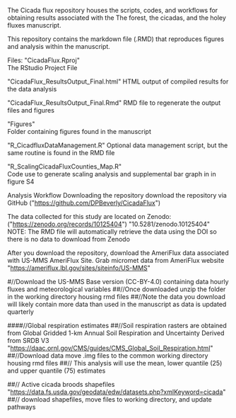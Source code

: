 
The Cicada flux repository houses the scripts, codes, and workflows for obtaining results associated with the The forest, the cicadas, and the holey fluxes manuscript.

This repository contains the markdown file (.RMD) that reproduces figures and analysis within the manuscript.

Files: 
"CicadaFlux.Rproj"  
 The RStudio Project File

"CicadaFlux_ResultsOutput_Final.html" 
 HTML output of compiled results for the data analysis

"CicadaFlux_ResultsOutput_Final.Rmd" 
RMD file to regenerate the output files and figures

"Figures"  
Folder containing figures found in the manuscript

"R_CicadfluxDataManagement.R" 
Optional data management script, but the same routine is found in the RMD file
        
"R_ScalingCicadaFluxCounties_Map.R"   
Code use to generate scaling analysis and supplemental bar graph in in figure S4

Analysis Workflow
Downloading the repository download the repository via GitHub ("https://github.com/DPBeverly/CicadaFlux")

The data collected for this study are located on Zenodo: ("https://zenodo.org/records/10125404")
"10.5281/zenodo.10125404" 
NOTE: The RMD file will automatically retrieve the data using the DOI so there is no data to download from Zenodo

After you download the repository, download the AmeriFlux data associated with US-MMS AmeriFlux Site.
Grab micromet data from AmeriFlux website "https://ameriflux.lbl.gov/sites/siteinfo/US-MMS"

#//Download the US-MMS Base version (CC-BY-4.0) containing data hourly fluxes and meteorological variables
##//Once downloaded unzip the folder in the working directory housing rmd files
##//Note the data you download will likely contain more data than used in the manuscript as data is updated quarterly

####//Global respiration estimates 
##//Soil respiration rasters are obtained from Global Gridded 1-km Annual Soil Respiration and Uncertainty Derived from SRDB V3
"https://daac.ornl.gov/CMS/guides/CMS_Global_Soil_Respiration.html"
##//Download data move .img files to the common working directory housing rmd files
##//  This analysis will use the mean, lower quantile (25) and upper quantile (75) estimates 

##// Active cicada broods shapefiles "https://data.fs.usda.gov/geodata/edw/datasets.php?xmlKeyword=cicada"
##//  download shapefiles, move files to working directory, and update pathways
